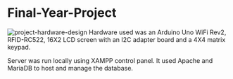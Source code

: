 # Final-Year-Project

![project-hardware-design](https://github.com/KieranWarre/Final-Year-Project/assets/51061519/3974c836-3f35-4b1b-a213-4682d27d2409)
Hardware used was an Arduino Uno WiFi Rev2, RFID-RC522, 16X2 LCD screen with an I2C adapter board and a 4X4 matrix keypad.

Server was run locally using XAMPP control panel. It used Apache and MariaDB to host and manage the database.
